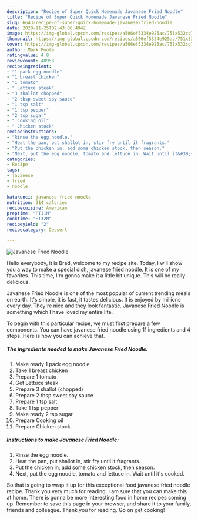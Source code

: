 ```yaml
---
description: "Recipe of Super Quick Homemade Javanese Fried Noodle"
title: "Recipe of Super Quick Homemade Javanese Fried Noodle"
slug: 6643-recipe-of-super-quick-homemade-javanese-fried-noodle
date: 2020-11-25T02:43:06.494Z
image: https://img-global.cpcdn.com/recipes/a506ef5334e925ac/751x532cq70/javanese-fried-noodle-recipe-main-photo.jpg
thumbnail: https://img-global.cpcdn.com/recipes/a506ef5334e925ac/751x532cq70/javanese-fried-noodle-recipe-main-photo.jpg
cover: https://img-global.cpcdn.com/recipes/a506ef5334e925ac/751x532cq70/javanese-fried-noodle-recipe-main-photo.jpg
author: Mark Poole
ratingvalue: 4.8
reviewcount: 48958
recipeingredient:
- "1 pack egg noodle"
- "1 breast chicken"
- "1 tomato"
- " Lettuce steak"
- "3 shallot chopped"
- "2 tbsp sweet soy sauce"
- "1 tsp salt"
- "1 tsp pepper"
- "2 tsp sugar"
- " Cooking oil"
- " Chicken stock"
recipeinstructions:
- "Rinse the egg noodle."
- "Heat the pan, put shallot in, stir fry until it fragrants."
- "Put the chicken in, add some chicken stock, then season."
- "Next, put the egg noodle, tomato and lettuce in. Wait until it&#39;s cooked."
categories:
- Recipe
tags:
- javanese
- fried
- noodle

katakunci: javanese fried noodle 
nutrition: 214 calories
recipecuisine: American
preptime: "PT11M"
cooktime: "PT32M"
recipeyield: "2"
recipecategory: Dessert

---
```



![Javanese Fried Noodle](https://img-global.cpcdn.com/recipes/a506ef5334e925ac/751x532cq70/javanese-fried-noodle-recipe-main-photo.jpg)

Hello everybody, it is Brad, welcome to my recipe site. Today, I will show you a way to make a special dish, javanese fried noodle. It is one of my favorites. This time, I'm gonna make it a little bit unique. This will be really delicious.



Javanese Fried Noodle is one of the most popular of current trending meals on earth. It's simple, it is fast, it tastes delicious. It is enjoyed by millions every day. They're nice and they look fantastic. Javanese Fried Noodle is something which I have loved my entire life.


To begin with this particular recipe, we must first prepare a few components. You can have javanese fried noodle using 11 ingredients and 4 steps. Here is how you can achieve that.

<!--inarticleads1-->

##### The ingredients needed to make Javanese Fried Noodle:

1. Make ready 1 pack egg noodle
1. Take 1 breast chicken
1. Prepare 1 tomato
1. Get  Lettuce steak
1. Prepare 3 shallot (chopped)
1. Prepare 2 tbsp sweet soy sauce
1. Prepare 1 tsp salt
1. Take 1 tsp pepper
1. Make ready 2 tsp sugar
1. Prepare  Cooking oil
1. Prepare  Chicken stock




<!--inarticleads2-->

##### Instructions to make Javanese Fried Noodle:

1. Rinse the egg noodle.
1. Heat the pan, put shallot in, stir fry until it fragrants.
1. Put the chicken in, add some chicken stock, then season.
1. Next, put the egg noodle, tomato and lettuce in. Wait until it&#39;s cooked.




So that is going to wrap it up for this exceptional food javanese fried noodle recipe. Thank you very much for reading. I am sure that you can make this at home. There is gonna be more interesting food in home recipes coming up. Remember to save this page in your browser, and share it to your family, friends and colleague. Thank you for reading. Go on get cooking!
